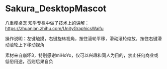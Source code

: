 # Sakura_DesktopMascot
八重樱桌宠
知乎专栏中做了技术上的讲解：https://zhuanlan.zhihu.com/UnityGraphicsWaifu

操作说明：左键触摸，右键旋转视角，按住滚轮平移，滑动滚轮缩放，按住右键滑动滚轮上下移动视角

素材来自崩坏3，特别感谢miHoYo，仅可以兴趣和同人为目的，禁止任何商业或低俗用途，否则后果自负

